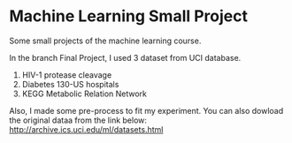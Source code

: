 # Machine Learning Small Project
Some small projects of the machine learning course.

In the branch Final Project, I used 3 dataset from UCI database. 

1. HIV-1 protease cleavage
2. Diabetes 130-US hospitals
3. KEGG Metabolic Relation Network

Also, I made some pre-process to fit my experiment. You can also dowload the original dataa from the link below:
    http://archive.ics.uci.edu/ml/datasets.html
